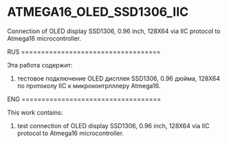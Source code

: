 # ATMEGA16_OLED_SSD1306_IIC
Connection of OLED display SSD1306, 0.96 inch, 128X64 via IIC protocol to Atmega16 microcontroller.

RUS ===================================

Эта работа содержит:
1. тестовое подключение OLED дисплея SSD1306, 0.96 дюйма, 128X64 по протоколу IIC к микроконтрлллеру Atmega16.


ENG ===================================

This work contains:
1. test connection of OLED display SSD1306, 0.96 inch, 128X64 via IIC protocol to Atmega16 microcontroller.
